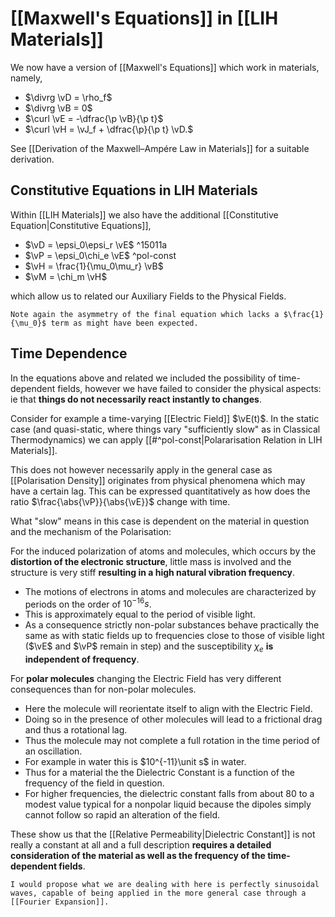 # [[Maxwell's Equations]] in [[LIH Materials]]

We now have a version of [[Maxwell's Equations]] which work in materials, namely,

- $\divrg \vD = \rho_f$
- $\divrg \vB = 0$
- $\curl \vE = -\dfrac{\p \vB}{\p t}$
- $\curl \vH = \vJ_f + \dfrac{\p}{\p t} \vD.$

See [[Derivation of the Maxwell–Ampére Law in Materials]] for a suitable derivation.

## Constitutive Equations in LIH Materials

Within [[LIH Materials]] we also have the additional [[Constitutive Equation|Constitutive Equations]],

- $\vD = \epsi_0\epsi_r \vE$ ^15011a
- $\vP = \epsi_0\chi_e \vE$ ^pol-const
- $\vH = \frac{1}{\mu_0\mu_r} \vB$
- $\vM = \chi_m \vH$

which allow us to related our Auxiliary Fields to the Physical Fields.

```ad-warning
Note again the asymmetry of the final equation which lacks a $\frac{1}{\mu_0}$ term as might have been expected.
```


## Time Dependence

In the equations above and related we included the possibility of time-dependent fields, however we have failed to consider the physical aspects: ie that **things do not necessarily react instantly to changes**.

Consider for example a time-varying [[Electric Field]] $\vE(t)$. In the static case (and quasi-static, where things vary "sufficiently slow" as in Classical Thermodynamics) we can apply [[#^pol-const|Polararisation Relation in LIH Materials]].

This does not however necessarily apply in the general case as [[Polarisation Density]] originates from physical phenomena which may have a certain lag. This can be expressed quantitatively as how does the ratio $\frac{\abs{\vP}}{\abs{\vE}}$ change with time.

What "slow" means in this case is dependent on the material in question and the mechanism of the Polarisation:

For the induced polarization of atoms and molecules, which occurs by the **distortion of the electronic structure**, little mass is involved and the structure is very stiff **resulting in a high natural vibration frequency**.

- The motions of electrons in atoms and molecules are characterized by periods on the order of $10^{-16} \unit{s}$.
- This is approximately equal to the period of visible light.
- As a consequence strictly non-polar substances behave practically the same as with static fields up to frequencies close to those of visible light ($\vE$ and $\vP$ remain in step) and the susceptibility $\chi_e$ **is independent of frequency**.

For **polar molecules** changing the Electric Field has very different consequences than for non-polar molecules.

- Here the molecule will reorientate itself to align with the Electric Field.
- Doing so in the presence of other molecules will lead to a frictional drag and thus a rotational lag.
- Thus the molecule may not complete a full rotation in the time period of an oscillation.
- For example in water this is $10^{-11}\unit s$ in water.
- Thus for a material the the Dielectric Constant is a function of the frequency of the field in question.
- For higher frequencies, the dielectric constant falls from about $80$ to a modest value typical for a nonpolar liquid because the dipoles simply cannot follow so rapid an alteration of the field.

These show us that the [[Relative Permeability|Dielectric Constant]] is not really a constant at all and a full description **requires a detailed consideration of the material as well as the frequency of the time-dependent fields**.

```ad-info
I would propose what we are dealing with here is perfectly sinusoidal waves, capable of being applied in the more general case through a [[Fourier Expansion]].
```
